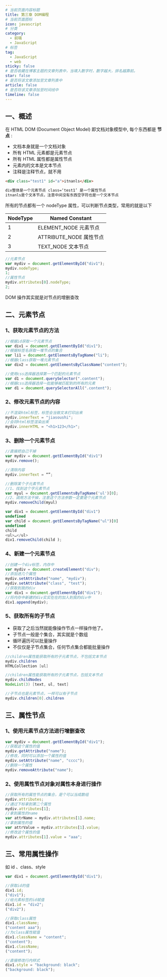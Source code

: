 ```yaml
---
# 当前页面内容标题
title: 第三章 DOM编程
# 当前页面图标
icon: javascript
# 分类
category:
  - 前端
  - JavaScript
# 标签
tag:
  - JavaScript
  - web
sticky: false
# 是否收藏在博客主题的文章列表中，当填入数字时，数字越大，排名越靠前。
star: false
# 是否将该文章添加至文章列表中
article: false
# 是否将该文章添加至时间线中
timeline: false
---
```


## 一、概述

在 HTML DOM (Document Object Model) 即文档对象模型中, 每个东西都是 **节点** :

- 文档本身就是一个文档对象
- 所有 HTML 元素都是元素节点
- 所有 HTML 属性都是属性节点
- 元素内的文本是文本节点
- 注释是注释节点，就不用

```html
<div class="test1" id="a">itnanls</div>

div整体是一个元素节点 class=‘test1’ 是一个属性节点
itnanls是个文本节点，注意中间没有东西空字符也是一个文本节点
```

所有的节点都有一个 nodeType 属性，可以判断节点类型，常用的就是以下

| NodeType | Named Constant          |
| -------- | ----------------------- |
| 1        | ELEMENT_NODE 元素节点   |
| 2        | ATTRIBUTE_NODE 属性节点 |
| 3        | TEXT_NODE 文本节点      |

```javascript
//元素节点
var mydiv = document.getElementById("div1");
mydiv.nodeType;
1;
//属性节点
mydiv.attributes[0].nodeType;
2;
```

DOM 操作其实就是对节点的增删查改

## 二、元素节点

### 1、获取元素节点的方法

```javascript
//根据id获取一个元素节点
var div1 = document.getElementById("div1");
//根据标签名获取一堆节点的集合
var li1 = document.getElementsByTagName("li");
//根据class获取一堆元素节点
var div2 = document.getElementsByClassName("content");

//使用css选择器选择第一个匹配的元素节点
var d1 = document.querySelector(".content");
//根据css选择器选择一批能够被匹配到的所有的元素
var d1 = document.querySelectorAll(".content");
```

### 2、修改元素节点的内容

```javascript
//不渲染html标签，标签会当做文本打印出来
mydiv.innerText = "jiasoushi";
//会将html标签渲染出来
mydiv.innerHTML = "<h1>123</h1>";
```

### 3、删除一个元素节点

```javascript
//直接把自己干掉
var mydiv = document.getElementById("div1")
mydiv.remove();

//清除内容
mydiv.innerText = “”;

//删除某个子元素节点
//1、找到这个字元素节点
var myul = document.getElementsByTagName('ul')[0];
//2、调用方法干掉，注意这个方法参数一定要是个元素节点
mydiv.removeChild(myul)

var div1 = document.getElementById("div1")
undefined
var child = document.getElementsByTagName("ul")[0]
undefined
child
<ul>…</ul>
div1.removeChild(child );
```

### 4、新建一个元素节点

```javascript
//创建一个div标签，内存中
var mydiv = document.createElement("div");
//添加进几个属性
mydiv.setAttribute("name", "mydiv");
mydiv.setAttribute("class", "test");
//获取到我的div
var div1 = document.getElementById("div1");
//将内存中新建的div实实在在的加入到我的div中
div1.append(mydiv);
```

### 5、获取所有的子节点

- 获取了之后当然就能像操作节点一样操作他了。
- 子节点一般是个集合，其实就是个数组
- 循环遍历可以批量操作
- 不仅仅是子节点集合，任何节点集合都能批量操作

```java
//children属性能获取所有的子元素节点，不包括文本节点
mydiv.children
HTMLCollection [ul]

//children属性能获取所有的子元素节点，包括文本节点
mydiv.childNodes
NodeList(3) [text, ul, text]

//子节点也是元素节点，一样可以有子节点
mydiv.children[0].children
```

## 三、属性节点

### 1、使用元素节点方法进行增删查改

```javascript
var mydiv = document.getElementById("div1");
//获取这个属性的值
mydiv.getAttribute("name");
//修改，同时可以添加一个属性的值
mydiv.setAttribute("name", "cccc");
//删除一个属性
mydiv.removeAttribute("name");
```

### 2、使用属性节点对象对属性本身进行操作

```javascript
//获取所有的属性节点的集合，是个可以当成数组
mydiv.attributes;
//通过下标拿到第二个属性
mydiv.attributes[1];
//拿到属性的name
var attrName = mydiv.attributes[1].name;
//拿到属性的值
var attrValue = mydiv.attributes[1].value;
//修改这个属性的值
mydiv.attributes[1].value = "aaa";
```

## 三、常用属性操作

如 id 、class、style

```javascript
var div1 = document.getElementById("div1");

//获取id的值
div1.id;
("div1");
//给元素标签的id赋值
div1.id = "div2";
("div2");

//获取class属性
div1.className;
("content aaa");
//为class属性赋值
div1.className = "content";
("content");
div1.className;
("content");

//直接修改行内样式
div1.style = "background: black";
("background: black");
```
